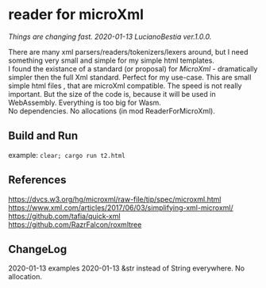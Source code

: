 # reader for microXml

*Things are changing fast. 2020-01-13 LucianoBestia ver.1.0.0.*  

[comment]: # (lmake_readme version)  

There are many xml parsers/readers/tokenizers/lexers around, but I need something very small and simple for my simple html templates.  
I found the existance of a standard (or proposal) for *MicroXml* - dramatically simpler then the full Xml standard. Perfect for my use-case. This are small simple html files , that are microXml compatible. The speed is not really important. But the size of the code is, because it will be used in WebAssembly. Everything is too big for Wasm.  
No dependencies. No allocations (in mod ReaderForMicroXml).  

## Build and Run

example:
`clear; cargo run t2.html`

## References

<https://dvcs.w3.org/hg/microxml/raw-file/tip/spec/microxml.html>
<https://www.xml.com/articles/2017/06/03/simplifying-xml-microxml/>
<https://github.com/tafia/quick-xml>  
<https://github.com/RazrFalcon/roxmltree>  

## ChangeLog

2020-01-13 examples
2020-01-13 &str instead of String everywhere. No allocation.
